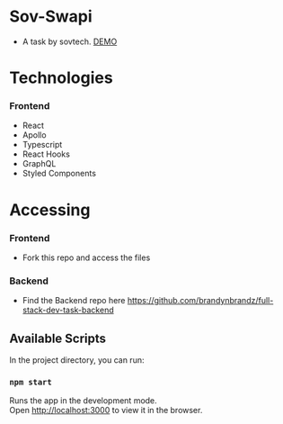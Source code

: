 # Sov-Swapi

- A task by sovtech. [DEMO](https://2tfg2c.csb.app/)

# Technologies

### Frontend

- React
- Apollo
- Typescript
- React Hooks
- GraphQL
- Styled Components

# Accessing

### Frontend

- Fork this repo and access the files

### Backend

- Find the Backend repo here https://github.com/brandynbrandz/full-stack-dev-task-backend

## Available Scripts

In the project directory, you can run:

### `npm start`

Runs the app in the development mode.\
Open [http://localhost:3000](http://localhost:3000) to view it in the browser.
